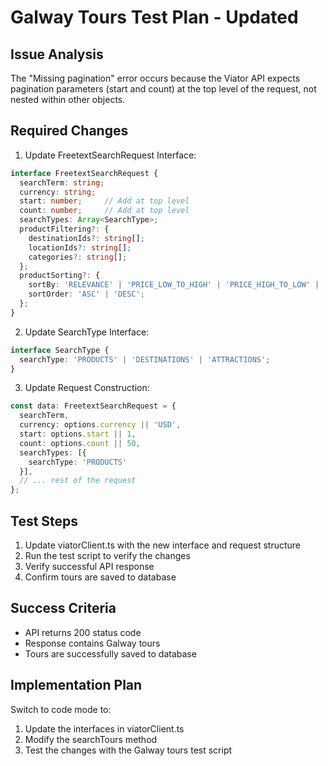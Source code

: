 # Galway Tours Test Plan - Updated

## Issue Analysis
The "Missing pagination" error occurs because the Viator API expects pagination parameters (start and count) at the top level of the request, not nested within other objects.

## Required Changes

1. Update FreetextSearchRequest Interface:
```typescript
interface FreetextSearchRequest {
  searchTerm: string;
  currency: string;
  start: number;     // Add at top level
  count: number;     // Add at top level
  searchTypes: Array<SearchType>;
  productFiltering?: {
    destinationIds?: string[];
    locationIds?: string[];
    categories?: string[];
  };
  productSorting?: {
    sortBy: 'RELEVANCE' | 'PRICE_LOW_TO_HIGH' | 'PRICE_HIGH_TO_LOW' | 'RATING';
    sortOrder: 'ASC' | 'DESC';
  };
}
```

2. Update SearchType Interface:
```typescript
interface SearchType {
  searchType: 'PRODUCTS' | 'DESTINATIONS' | 'ATTRACTIONS';
}
```

3. Update Request Construction:
```typescript
const data: FreetextSearchRequest = {
  searchTerm,
  currency: options.currency || 'USD',
  start: options.start || 1,
  count: options.count || 50,
  searchTypes: [{
    searchType: 'PRODUCTS'
  }],
  // ... rest of the request
};
```

## Test Steps
1. Update viatorClient.ts with the new interface and request structure
2. Run the test script to verify the changes
3. Verify successful API response
4. Confirm tours are saved to database

## Success Criteria
- API returns 200 status code
- Response contains Galway tours
- Tours are successfully saved to database

## Implementation Plan
Switch to code mode to:
1. Update the interfaces in viatorClient.ts
2. Modify the searchTours method
3. Test the changes with the Galway tours test script